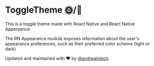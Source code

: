 # ToggleTheme :sun_with_face:/:first_quarter_moon_with_face:
This is a toggle theme made with React Native and React Native Appereance 

The RN Appearance module exposes information about the user's appearance preferences, such as their preferred color scheme (light or dark)


Updated and maintained with ❤️ by [@andreaintech](https://andreaintech.github.io/web/)
